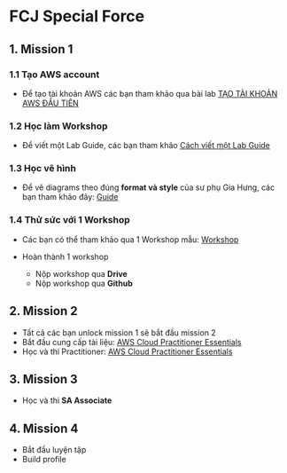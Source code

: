 # FCJ Special Force

## 1. Mission 1

### 1.1 Tạo AWS account

- Để tạo tài khoản AWS các bạn tham khảo qua bài lab [TẠO TÀI KHOẢN AWS ĐẦU TIÊN](https://000001.awsstudygroup.com/vi/)

### 1.2 Học làm Workshop

- Để viết một Lab Guide, các bạn tham khảo [Cách viết một Lab Guide](https://van-hoang-kha.github.io/How-to-Write-Lab-Guides/)

### 1.3 Học vẽ hình

- Để vẽ diagrams theo đúng **format và style** của sư phụ Gia Hưng, các bạn tham khảo đây: [Guide](https://drive.google.com/drive/folders/1kstbB-NduVOatVd72p0uv7zj8bI1Mpow)

### 1.4 Thử sức với 1 Workshop

- Các bạn có thể tham khảo qua 1 Workshop mẫu: [Workshop](https://drive.google.com/drive/folders/17Jcht8IffRSIBWWCd0XR8YGUWCgiPFwo?usp=sharing)

- Hoàn thành  1 workshop 

	- Nộp workshop qua **Drive** 
	- Nộp workshop qua **Github**

## 2. Mission 2

- Tất cả các bạn unlock mission 1 sẽ bắt đầu mission 2
- Bắt đầu cung cấp tài liệu: [AWS Cloud Practitioner Essentials](https://cloudpractitioner.awsstudygroup.com/)
- Học và thi Practitioner: [AWS Cloud Practitioner Essentials](https://explore.skillbuilder.aws/learn/course/external/view/elearning/134/aws-cloud-practitioner-essentials?scr=detail) 

## 3. Mission 3

- Học và thi **SA Associate**

## 4. Mission 4

- Bắt đầu luyện tập
- Build profile


